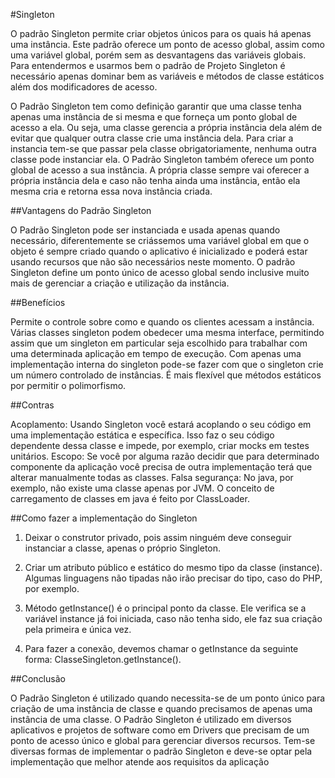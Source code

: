 #Singleton

O padrão Singleton permite criar objetos únicos para os quais há apenas uma instância. Este padrão oferece um ponto de acesso global, assim como uma variável global, porém sem as desvantagens das variáveis globais. Para entendermos e usarmos bem o padrão de Projeto Singleton é necessário apenas dominar bem as variáveis e métodos de classe estáticos além dos modificadores de acesso. 

O Padrão Singleton tem como definição garantir que uma classe tenha apenas uma instância de si mesma e que forneça um ponto global de acesso a ela. Ou seja, uma classe gerencia a própria instância dela além de evitar que qualquer outra classe crie uma instância dela. Para criar a instancia tem-se que passar pela classe obrigatoriamente, nenhuma outra classe pode instanciar ela. O Padrão Singleton também oferece um ponto global de acesso a sua instância. A própria classe sempre vai oferecer a própria instância dela e caso não tenha ainda uma instância, então ela mesma cria e retorna essa nova instância criada.
 
##Vantagens do Padrão Singleton 

O Padrão Singleton pode ser instanciada e usada apenas quando necessário, diferentemente se criássemos uma variável global em que o objeto é sempre criado quando o aplicativo é inicializado e poderá estar usando recursos que não são necessários neste momento. O padrão Singleton define um ponto único de acesso global sendo inclusive muito mais de gerenciar a criação e utilização da instância.

##Benefícios

Permite o controle sobre como e quando os clientes acessam a instância.
Várias classes singleton podem obedecer uma mesma interface, permitindo assim que um singleton em particular seja escolhido para trabalhar com uma determinada aplicação em tempo de execução.
Com apenas uma implementação interna do singleton pode-se fazer com que o singleton crie um número controlado de instâncias.
É mais flexível que métodos estáticos por permitir o polimorfismo.

##Contras

Acoplamento: Usando Singleton você estará acoplando o seu código em uma implementação estática e específica. Isso faz o seu código dependente dessa classe e impede, por exemplo, criar mocks em testes unitários.
Escopo: Se você por alguma razão decidir que para determinado componente da aplicação você precisa de outra implementação terá que alterar manualmente todas as classes.
Falsa segurança: No java, por exemplo, não existe uma classe apenas por JVM. O conceito de carregamento de classes em java é feito por ClassLoader.

##Como fazer a implementação do Singleton

1. Deixar o construtor privado, pois assim ninguém deve conseguir instanciar a classe, apenas o próprio Singleton.

2. Criar um atributo público e estático do mesmo tipo da classe (instance). Algumas linguagens não tipadas não irão precisar do tipo, caso do PHP, por exemplo.

3. Método getInstance() é o principal ponto da classe. Ele verifica se a variável instance já foi iniciada, caso não tenha sido, ele faz sua criação pela primeira e única vez.

4. Para fazer a conexão, devemos chamar o getInstance da seguinte forma: ClasseSingleton.getInstance().



##Conclusão

O Padrão Singleton é utilizado quando necessita-se de um ponto único para criação de uma instância de classe e quando precisamos de apenas uma instância de uma classe. O Padrão Singleton é utilizado em diversos aplicativos e projetos de software como em Drivers que precisam de um ponto de acesso único e global para gerenciar diversos recursos. Tem-se diversas formas de implementar o padrão Singleton e deve-se optar pela implementação que melhor atende aos requisitos da aplicação

